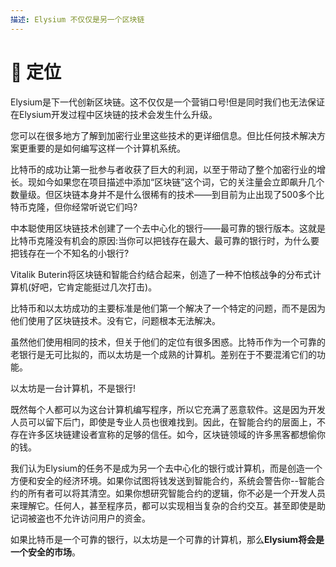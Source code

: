 ```yaml
---
描述: Elysium 不仅仅是另一个区块链
---
```


# 📌 定位

Elysium是下一代创新区块链。这不仅仅是一个营销口号!但是同时我们也无法保证在Elysium开发过程中区块链的技术会发生什么升级。

您可以在很多地方了解到加密行业里这些技术的更详细信息。但比任何技术解决方案更重要的是如何编写这样一个计算机系统。

比特币的成功让第一批参与者收获了巨大的利润，以至于带动了整个加密行业的增长。现如今如果您在项目描述中添加“区块链”这个词，它的关注量会立即飙升几个数量级。但区块链本身并不是什么很稀有的技术——到目前为止出现了500多个比特币克隆，但你经常听说它们吗?

中本聪使用区块链技术创建了一个去中心化的银行——最可靠的银行版本。这就是比特币克隆没有机会的原因:当你可以把钱存在最大、最可靠的银行时，为什么要把钱存在一个不知名的小银行?

Vitalik Buterin将区块链和智能合约结合起来，创造了一种不怕核战争的分布式计算机(好吧，它肯定能挺过几次打击)。

比特币和以太坊成功的主要标准是他们第一个解决了一个特定的问题，而不是因为他们使用了区块链技术。没有它，问题根本无法解决。

虽然他们使用相同的技术，但关于他们的定位有很多困惑。比特币作为一个可靠的老银行是无可比拟的，而以太坊是一个成熟的计算机。差别在于不要混淆它们的功能。

以太坊是一台计算机，不是银行!

既然每个人都可以为这台计算机编写程序，所以它充满了恶意软件。这是因为开发人员可以留下后门，即使是专业人员也很难找到。因此，在智能合约的层面上，不存在许多区块链建设者宣称的足够的信任。如今，区块链领域的许多黑客都想偷你的钱。

我们认为Elysium的任务不是成为另一个去中心化的银行或计算机，而是创造一个方便和安全的经济环境。如果你试图将钱发送到智能合约，系统会警告你--智能合约的所有者可以将其清空。如果你想研究智能合约的逻辑，你不必是一个开发人员来理解它。任何人，甚至程序员，都可以实现相当复杂的合约交互。甚至即使是助记词被盗也不允许访问用户的资金。

如果比特币是一个可靠的银行，以太坊是一个可靠的计算机，那么**Elysium将会是一个安全的市场**。

